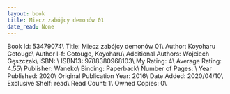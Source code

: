 ```yaml
---
layout: book
title: Miecz zabójcy demonów 01
date_read: None
---
```


Book Id: 53479074\ 
Title: Miecz zabójcy demonów 01\ 
Author: Koyoharu Gotouge\ 
Author l-f: Gotouge, Koyoharu\ 
Additional Authors: Wojciech Gęszczak\ 
ISBN: \ 
ISBN13: 9788380968103\ 
My Rating: 4\ 
Average Rating: 4.55\ 
Publisher: Waneko\ 
Binding: Paperback\ 
Number of Pages: \ 
Year Published: 2020\ 
Original Publication Year: 2016\ 
Date Added: 2020/04/10\ 
Exclusive Shelf: read\ 
Read Count: 1\ 
Owned Copies: 0\ 

